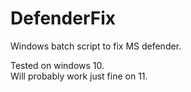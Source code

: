 # DefenderFix
Windows batch script to fix MS defender.   
   
Tested on windows 10.   
Will probably work just fine on 11.   
